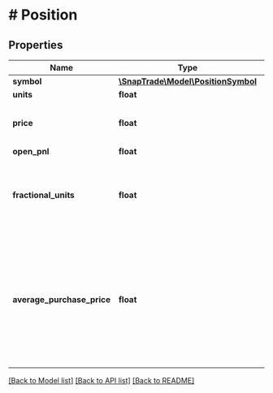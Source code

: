# # Position

## Properties

Name | Type | Description | Notes
------------ | ------------- | ------------- | -------------
**symbol** | [**\SnapTrade\Model\PositionSymbol**](PositionSymbol.md) |  | [optional]
**units** | **float** |  | [optional]
**price** | **float** | Last known market price for the symbol | [optional]
**open_pnl** | **float** |  | [optional]
**fractional_units** | **float** | Deprecated, use the units field for both fractional and integer units going forward | [optional]
**average_purchase_price** | **float** | Average purchase price for this position. Either returned by the underlying broker or calculated using historical transactions. | [optional]

[[Back to Model list]](../../README.md#models) [[Back to API list]](../../README.md#endpoints) [[Back to README]](../../README.md)
